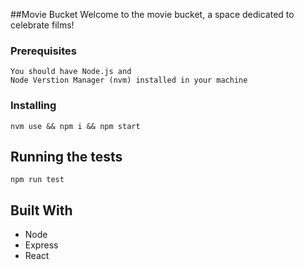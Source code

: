 ##Movie Bucket
Welcome to the movie bucket, a space dedicated to celebrate films!

### Prerequisites

```
You should have Node.js and
Node Verstion Manager (nvm) installed in your machine
```
### Installing

```
nvm use && npm i && npm start
```

## Running the tests

```
npm run test
```

## Built With
* Node
* Express
* React

